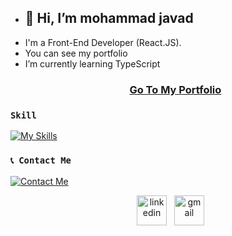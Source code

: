 - 👋 Hi, I’m mohammad javad 
  --
- I'm a Front-End Developer (React.JS).
- You can see my portfolio
- I’m currently learning TypeScript
  <h3 align="center"><a href="https://javad-portfolio-next.vercel.app" target="_blank" rel="noopener noreferrer">Go To My Portfolio</a></h3>
### `Skill`
[![My Skills](https://skillicons.dev/icons?i=js,react,next,redux,tailwind,sass,git,ps)](https://skillicons.dev)
### `📞 Contact Me`
[![Contact Me](https://skillicons.dev/icons?i=linkedin)](https://linkedin.com/in/mj-darezereshki)
<p align="center"> 
&nbsp; <a href="https://www.linkedin.com/in/linkedin.com/in/mj-darezereshki" target="_blank" rel="noopener noreferrer"><img width="48" height="48" src="https://img.icons8.com/nolan/64/linkedin.png" alt="linkedin"/></a>
&nbsp; <a href="mailto:m.javad7721@gmail.com" target="_blank" rel="noopener noreferrer"><img width="48" height="48" src="https://img.icons8.com/nolan/64/gmail.png" alt="gmail"/></a>
</p>
<!---
m-javad7/m-javad7 is a ✨ special ✨ repository because its `README.md` (this file) appears on your GitHub profile.
You can click the Preview link to take a look at your changes.
--->
